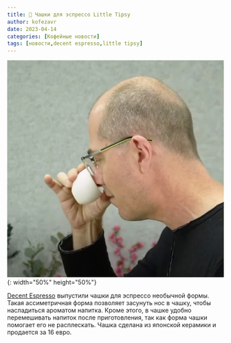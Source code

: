 ```yaml
---
title: 📰 Чашки для эспрессо Little Tipsy
author: kofezavr
date: 2023-04-14
categories: [Кофейные новости]
tags: [новости,decent espresso,little tipsy]
--- 
```

![Чашки для эспрессо Little Tipsy](/assets/img/posts/23/04/little-tipsy.jpg){: width="50%" height="50%"}

[Decent Espresso](https://decentespresso.com/glass) выпустили чашки для эспрессо необычной формы. Такая ассиметричная форма позволяет засунуть нос в чашку, чтобы насладиться ароматом напитка. Кроме этого, в чашке удобно перемешивать напиток после приготовления, так как форма чашки помогает его не расплескать. Чашка сделана из японской керамики и продается за 16 евро.